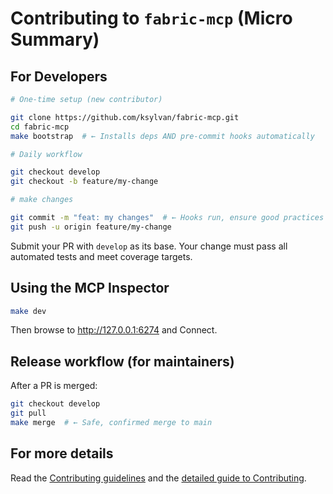 # Contributing to `fabric-mcp` (Micro Summary)

## For Developers

```bash
# One-time setup (new contributor)

git clone https://github.com/ksylvan/fabric-mcp.git
cd fabric-mcp
make bootstrap  # ← Installs deps AND pre-commit hooks automatically

# Daily workflow

git checkout develop
git checkout -b feature/my-change

# make changes

git commit -m "feat: my changes"  # ← Hooks run, ensure good practices
git push -u origin feature/my-change
```

Submit your PR with `develop` as its base. Your change must pass all automated tests and meet coverage targets.

## Using the MCP Inspector

```bash
make dev
```

Then browse to <http://127.0.0.1:6274> and Connect.

## Release workflow (for maintainers)

After a PR is merged:

```bash
git checkout develop
git pull
make merge  # ← Safe, confirmed merge to main
```

## For more details

Read the [Contributing guidelines](./contributing.md) and the
[detailed guide to Contributing](./contributing-detailed.md).
